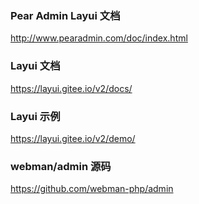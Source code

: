 
### Pear Admin Layui 文档
http://www.pearadmin.com/doc/index.html

### Layui 文档
https://layui.gitee.io/v2/docs/

### Layui 示例
https://layui.gitee.io/v2/demo/

### webman/admin 源码
https://github.com/webman-php/admin 